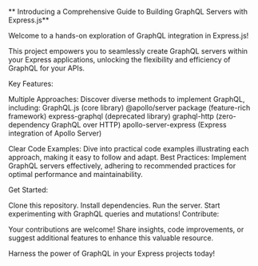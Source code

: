 ** Introducing a Comprehensive Guide to Building GraphQL Servers with Express.js**

Welcome to a hands-on exploration of GraphQL integration in Express.js!

This project empowers you to seamlessly create GraphQL servers within your Express applications, unlocking the flexibility and efficiency of GraphQL for your APIs.

Key Features:

Multiple Approaches: Discover diverse methods to implement GraphQL, including:
GraphQL.js (core library)
@apollo/server package (feature-rich framework)
express-graphql (deprecated library)
graphql-http (zero-dependency GraphQL over HTTP)
apollo-server-express (Express integration of Apollo Server)

Clear Code Examples: Dive into practical code examples illustrating each approach, making it easy to follow and adapt.
Best Practices: Implement GraphQL servers effectively, adhering to recommended practices for optimal performance and maintainability.

Get Started:

Clone this repository.
Install dependencies.
Run the server.
Start experimenting with GraphQL queries and mutations!
Contribute:

Your contributions are welcome! Share insights, code improvements, or suggest additional features to enhance this valuable resource.

Harness the power of GraphQL in your Express projects today!
